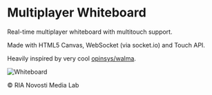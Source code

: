 Multiplayer Whiteboard
========================

Real-time multiplayer whiteboard with multitouch support.

Made with HTML5 Canvas, WebSocket (via socket.io) and Touch API.

Heavily inspired by very cool [opinsys/walma](https://github.com/opinsys/walma).

![Whiteboard](http://i.imgur.com/y56zh.png)

© RIA Novosti Media Lab